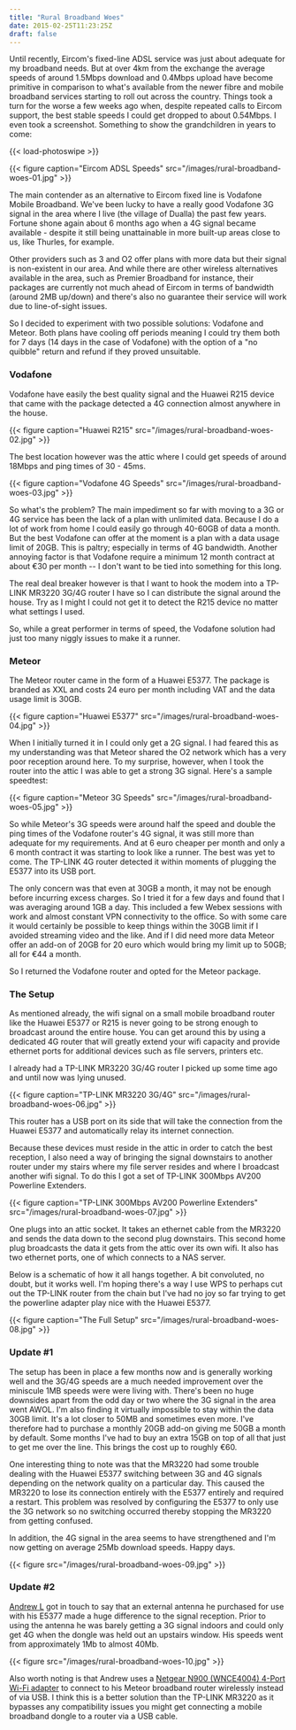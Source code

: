 ```yaml
---
title: "Rural Broadband Woes"
date: 2015-02-25T11:23:25Z
draft: false
---
```


Until recently, Eircom's fixed-line ADSL service was just about adequate for my broadband needs. But at over 4km from the exchange the average speeds of around 1.5Mbps download and 0.4Mbps upload have become primitive in comparison to what's available from the newer fibre and mobile broadband services starting to roll out across the country. Things took a turn for the worse a few weeks ago when, despite repeated calls to Eircom support, the best stable speeds I could get dropped to about 0.54Mbps. I even took a screenshot. Something to show the grandchildren in years to come:

{{< load-photoswipe >}}

{{< figure caption="Eircom ADSL Speeds" src="/images/rural-broadband-woes-01.jpg" >}}

The main contender as an alternative to Eircom fixed line is Vodafone Mobile Broadband. We've been lucky to have a really good Vodafone 3G signal in the area where I live (the village of Dualla) the past few years. Fortune shone again about 6 months ago when a 4G signal became available - despite it still being unattainable in more built-up areas close to us, like Thurles, for example.

Other providers such as 3 and O2 offer plans with more data but their signal is non-existent in our area. And while there are other wireless alternatives available in the area, such as Premier Broadband for instance, their packages are currently not much ahead of Eircom in terms of bandwidth (around 2MB up/down) and there's also no guarantee their service will work due to line-of-sight issues.

So I decided to experiment with two possible solutions: Vodafone and Meteor. Both plans have cooling off periods meaning I could try them both for 7 days (14 days in the case of Vodafone) with the option of a "no quibble" return and refund if they proved unsuitable.

### Vodafone

Vodafone have easily the best quality signal and the Huawei R215 device that came with the package detected a 4G connection almost anywhere in the house.

{{< figure caption="Huawei R215" src="/images/rural-broadband-woes-02.jpg" >}}

The best location however was the attic where I could get speeds of around 18Mbps and ping times of 30 - 45ms.

{{< figure caption="Vodafone 4G Speeds" src="/images/rural-broadband-woes-03.jpg" >}}

So what's the problem? The main impediment so far with moving to a 3G or 4G service has been the lack of a plan with unlimited data. Because I do a lot of work from home I could easily go through 40-60GB of data a month. But the best Vodafone can offer at the moment is a plan with a data usage limit of 20GB. This is paltry; especially in terms of 4G bandwidth. Another annoying factor is that Vodafone require a minimum 12 month contract at about €30 per month -- I don't want to be tied into something for this long.

The real deal breaker however is that I want to hook the modem into a TP-LINK MR3220 3G/4G router I have so I can distribute the signal around the house. Try as I might I could not get it to detect the R215 device no matter what settings I used.

So, while a great performer in terms of speed, the Vodafone solution had just too many niggly issues to make it a runner.

### Meteor

The Meteor router came in the form of a Huawei E5377. The package is branded as XXL and costs 24 euro per month including VAT and the data usage limit is 30GB.

{{< figure caption="Huawei E5377" src="/images/rural-broadband-woes-04.jpg" >}}

When I initially turned it in I could only get a 2G signal. I had feared this as my understanding was that Meteor shared the O2 network which has a very poor reception around here. To my surprise, however, when I took the router into the attic I was able to get a strong 3G signal. Here's a sample speedtest:

{{< figure caption="Meteor 3G Speeds" src="/images/rural-broadband-woes-05.jpg" >}}

So while Meteor's 3G speeds were around half the speed and double the ping times of the Vodafone router's 4G signal, it was still more than adequate for my requirements. And at 6 euro cheaper per month and only a 6 month contract it was starting to look like a runner. The best was yet to come. The TP-LINK 4G router detected it within moments of plugging the E5377 into its USB port.

The only concern was that even at 30GB a month, it may not be enough before incurring excess charges. So I tried it for a few days and found that I was averaging around 1GB a day. This included a few Webex sessions with work and almost constant VPN connectivity to the office. So with some care it would certainly be possible to keep things within the 30GB limit if I avoided streaming video and the like. And if I did need more data Meteor offer an add-on of 20GB for 20 euro which would bring my limit up to 50GB; all for €44 a month.

So I returned the Vodafone router and opted for the Meteor package.

### The Setup

As mentioned already, the wifi signal on a small mobile broadband router like the Huawei E5377 or R215 is never going to be strong enough to broadcast around the entire house. You can get around this by using a dedicated 4G router that will greatly extend your wifi capacity and provide ethernet ports for additional devices such as file servers, printers etc.

I already had a TP-LINK MR3220 3G/4G router I picked up some time ago and until now was lying unused.

{{< figure caption="TP-LINK MR3220 3G/4G" src="/images/rural-broadband-woes-06.jpg" >}}


This router has a USB port on its side that will take the connection from the Huawei E5377 and automatically relay its internet connection.

Because these devices must reside in the attic in order to catch the best reception, I also need a way of bringing the signal downstairs to another router under my stairs where my file server resides and where I broadcast another wifi signal. To do this I got a set of TP-LINK 300Mbps AV200 Powerline Extenders.

{{< figure caption="TP-LINK 300Mbps AV200 Powerline Extenders" src="/images/rural-broadband-woes-07.jpg" >}}

One plugs into an attic socket. It takes an ethernet cable from the MR3220 and sends the data down to the second plug downstairs. This second home plug broadcasts the data it gets from the attic over its own wifi. It also has two ethernet ports, one of which connects to a NAS server.

Below is a schematic of how it all hangs together. A bit convoluted, no doubt, but it works well. I'm hoping there's a way I use WPS to perhaps cut out the TP-LINK router from the chain but I've had no joy so far trying to get the powerline adapter play nice with the Huawei E5377.

{{< figure caption="The Full Setup" src="/images/rural-broadband-woes-08.jpg" >}}

### Update #1

The setup has been in place a few months now and is generally working well and the 3G/4G speeds are a much needed improvement over the miniscule 1MB speeds were were living with. There's been no huge downsides apart from the odd day or two where the 3G signal in the area went AWOL. I'm also finding it virtually impossible to stay within the data 30GB limit. It's a lot closer to 50MB and sometimes even more. I've therefore had to purchase a monthly 20GB add-on giving me 50GB a month by default. Some months I've had to buy an extra 15GB on top of all that just to get me over the line. This brings the cost up to roughly €60.

One interesting thing to note was that the MR3220 had some trouble dealing with the Huawei E5377 switching between 3G and 4G signals depending on the network quality on a particular day. This caused the MR3220 to lose its connection entirely with the E5377 entirely and required a restart. This problem was resolved by configuring the E5377 to only use the 3G network so no switching occurred thereby stopping the MR3220 from getting confused.

In addition, the 4G signal in the area seems to have strengthened and I'm now getting on average 25Mb download speeds. Happy days.

{{< figure src="/images/rural-broadband-woes-09.jpg" >}}

### Update #2

[Andrew L](https://twitter.com/langerslangford) got in touch to say that an external antenna he purchased for use with his E5377 made a huge difference to the signal reception. Prior to using the antenna he was barely getting a 3G signal indoors and could only get 4G when the dongle was held out an upstairs window. His speeds went from approximately 1Mb to almost 40Mb.

{{< figure src="/images/rural-broadband-woes-10.jpg" >}}

Also worth noting is that Andrew uses a [Netgear N900 (WNCE4004) 4-Port Wi-Fi adapter](http://www.netgear.ie/home/products/connected-entertainment/gaming-home-theater/wnce4004.aspx) to connect to his Meteor broadband router wirelessly instead of via USB. I think this is a better solution than the TP-LINK MR3220 as it bypasses any compatibility issues you might get connecting a mobile broadband dongle to a router via a USB cable.